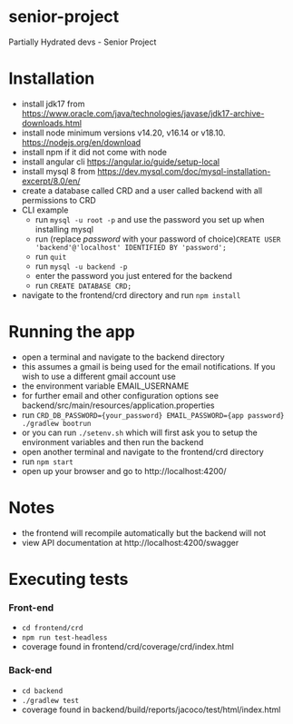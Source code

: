 # senior-project
Partially Hydrated devs - Senior Project

# Installation
- install jdk17 from https://www.oracle.com/java/technologies/javase/jdk17-archive-downloads.html
- install node minimum versions v14.20, v16.14 or v18.10. https://nodejs.org/en/download
- install npm if it did not come with node
- install angular cli https://angular.io/guide/setup-local
- install mysql 8 from https://dev.mysql.com/doc/mysql-installation-excerpt/8.0/en/
- create a database called CRD and a user called backend with all permissions to CRD
- CLI example
  - run `mysql -u root -p` and use the password you set up when installing mysql
  - run (replace *password* with your password of choice)`CREATE USER 'backend'@'localhost' IDENTIFIED BY 'password';`
  - run `quit`
  - run `mysql -u backend -p`
  - enter the password you just entered for the backend
  - run `CREATE DATABASE CRD;`
- navigate to the frontend/crd directory and run `npm install`

# Running the app
- open a terminal and navigate to the backend directory
- this assumes a gmail is being used for the email notifications. If you wish to use a different gmail account use 
- the environment variable EMAIL_USERNAME
- for further email and other configuration options see backend/src/main/resources/application.properties
- run `CRD_DB_PASSWORD={your_password} EMAIL_PASSWORD={app password} ./gradlew bootrun`
- or you can run `./setenv.sh` which will first ask you to setup the environment variables and then run the backend
- open another terminal and navigate to the frontend/crd directory
- run `npm start`
- open up your browser and go to http://localhost:4200/

# Notes
- the frontend will recompile automatically but the backend will not
- view API documentation at http://localhost:4200/swagger

# Executing tests
### Front-end
- `cd frontend/crd`
- `npm run test-headless`
- coverage found in frontend/crd/coverage/crd/index.html
### Back-end
- `cd backend`
- `./gradlew test`
- coverage found in backend/build/reports/jacoco/test/html/index.html